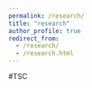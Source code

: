 ```yaml
---
permalink: /research/
title: "research"
author_profile: true
redirect_from: 
  - /research/
  - /research.html
---
```


#TSC
